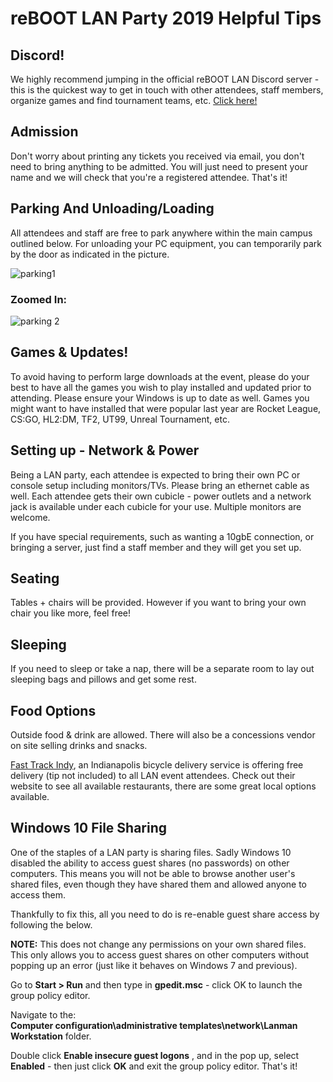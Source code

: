 # reBOOT LAN Party 2019 Helpful Tips

## Discord!
We highly recommend jumping in the official reBOOT LAN Discord server - this is the quickest way to get in touch with other attendees, staff members, organize games and find tournament teams, etc. [Click here!](https://discord.gg/KrjuCKH)

## Admission
Don't worry about printing any tickets you received via email, you don't need to bring anything to be admitted. You will just need to present your name and we will check that you're a registered attendee. That's it!

## Parking And Unloading/Loading
All attendees and staff are free to park anywhere within the main campus outlined below. For unloading your PC equipment, you can temporarily park by the door as indicated in the picture.

![parking1](store/parking1.jpg)

### Zoomed In: 

![parking 2](store/parking2.jpg)

## Games & Updates!
To avoid having to perform large downloads at the event, please do your best to have all the games you wish to play installed and updated prior to attending. Please ensure your Windows is up to date as well. Games you might want to have installed that were popular last year are Rocket League, CS:GO, HL2:DM, TF2, UT99, Unreal Tournament, etc.


## Setting up - Network & Power
Being a LAN party, each attendee is expected to bring their own PC or console setup including monitors/TVs. Please bring an ethernet cable as well. Each attendee gets their own cubicle - power outlets and a network jack is available under each cubicle for your use. Multiple monitors are welcome.  

If you have special requirements, such as wanting a 10gbE connection, or bringing a server, just find a staff member and they will get you set up.  


## Seating
Tables +  chairs will be provided. However if you want to bring your own chair you like more, feel free!

## Sleeping
If you need to sleep or take a nap, there will be a separate room to lay out sleeping bags and pillows and get some rest. 

## Food Options
Outside food & drink are allowed. There will also be a concessions vendor on site selling drinks and snacks.  

[Fast Track Indy](https://www.fasttrackindy.com/), an Indianapolis bicycle delivery service is offering free delivery (tip not included) to all LAN event attendees. Check out their website to see all available restaurants, there are some great local options available.

## Windows 10 File Sharing

One of the staples of a LAN party is sharing files. Sadly Windows 10 disabled the ability to access guest shares (no passwords) on other computers. This means you will not be able to browse another user's shared files, even though they have shared them and allowed anyone to access them.  

Thankfully to fix this, all you need to do is re-enable guest share access by following the below.

**NOTE:** This does not change any permissions on your own shared files. This only allows you to access guest shares on other computers without popping up an error (just like it behaves on Windows 7 and previous).

Go to **Start >  Run** and then type in **gpedit.msc**  - click OK to launch the group policy editor.  

Navigate to the:  
 **Computer configuration\administrative templates\network\Lanman Workstation** folder.

Double click **Enable insecure guest logons** , and in the pop up, select **Enabled** - then just click **OK** and exit the group policy editor. That's it!